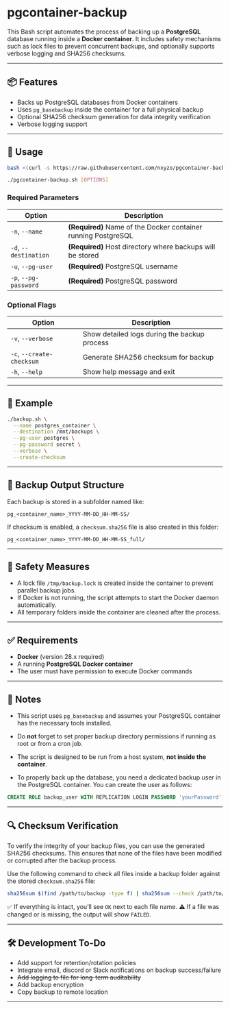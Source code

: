 # pgcontainer-backup
This Bash script automates the process of backing up a **PostgreSQL** database running inside a **Docker container**. It includes safety mechanisms such as lock files to prevent concurrent backups, and optionally supports verbose logging and SHA256 checksums.

---

## 📦 Features

* Backs up PostgreSQL databases from Docker containers
* Uses `pg_basebackup` inside the container for a full physical backup
* Optional SHA256 checksum generation for data integrity verification
* Verbose logging support

---

## 🚀 Usage

```bash
bash <(curl -s https://raw.githubusercontent.com/nxyzo/pgcontainer-backup/refs/heads/main/pgcontainer-backup.sh)

./pgcontainer-backup.sh [OPTIONS]
```

### Required Parameters

| Option                | Description                                                    |
| --------------------- | -------------------------------------------------------------- |
| `-n`, `--name`        | **(Required)** Name of the Docker container running PostgreSQL |
| `-d`, `--destination` | **(Required)** Host directory where backups will be stored     |
| `-u`, `--pg-user`     | **(Required)** PostgreSQL username                             |
| `-p`, `--pg-password` | **(Required)** PostgreSQL password                             |

### Optional Flags

| Option                    | Description                                  |
| ------------------------- | -------------------------------------------- |
| `-v`, `--verbose`         | Show detailed logs during the backup process |
| `-c`, `--create-checksum` | Generate SHA256 checksum for backup          |
| `-h`, `--help`            | Show help message and exit                   |

---

## 🧪 Example

```bash
./backup.sh \
  --name postgres_container \
  --destination /mnt/backups \
  --pg-user postgres \
  --pg-password secret \
  --verbose \
  --create-checksum
```

---

## 📁 Backup Output Structure

Each backup is stored in a subfolder named like:

```
pg_<container_name>_YYYY-MM-DD_HH-MM-SS/
```

If checksum is enabled, a `checksum.sha256` file is also created in this folder:

```
pg_<container_name>_YYYY-MM-DD_HH-MM-SS_full/
```

---

## 🔐 Safety Measures

* A lock file `/tmp/backup.lock` is created inside the container to prevent parallel backup jobs.
* If Docker is not running, the script attempts to start the Docker daemon automatically.
* All temporary folders inside the container are cleaned after the process.

---

## ✅ Requirements

* **Docker** (version 28.x required)
* A running **PostgreSQL Docker container**
* The user must have permission to execute Docker commands

---

## 🔧 Notes

* This script uses `pg_basebackup` and assumes your PostgreSQL container has the necessary tools installed.
* Do **not** forget to set proper backup directory permissions if running as root or from a cron job.
* The script is designed to be run from a host system, **not inside the container**.

* To properly back up the database, you need a dedicated backup user in the PostgreSQL container. You can create the user as follows:

```sql
CREATE ROLE backup_user WITH REPLICATION LOGIN PASSWORD 'yourPassword';
```

---

## 🔍 Checksum Verification

To verify the integrity of your backup files, you can use the generated SHA256 checksums. This ensures that none of the files have been modified or corrupted after the backup process.

Use the following command to check all files inside a backup folder against the stored `checksum.sha256` file:

```bash
sha256sum $(find /path/to/backup -type f) | sha256sum --check /path/to/backup/checksum.sha256
```

✅ If everything is intact, you’ll see `OK` next to each file name.
⚠️ If a file was changed or is missing, the output will show `FAILED`.

---

## 🛠 Development To-Do

* Add support for retention/rotation policies
* Integrate email, discord or Slack notifications on backup success/failure
* ~~Add logging to file for long-term auditability~~
* Add backup encryption
* Copy backup to remote location

---